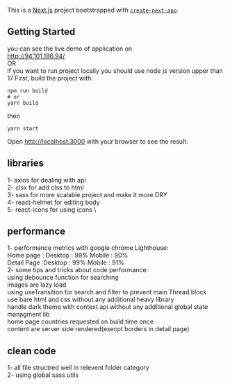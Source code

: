 This is a [Next.js](https://nextjs.org/) project bootstrapped with [`create-next-app`](https://github.com/vercel/next.js/tree/canary/packages/create-next-app).

## Getting Started

you can see the live demo of application on \
http://94.101.186.94/ \
OR \
if you want to run project locally
you should use node js version upper than 17
First, build the project with:

```
npm run build
# or
yarn build
```

then

```
yarn start
```

Open [http://localhost:3000](http://localhost:3000) with your browser to see the result.

## libraries

1- axios for dealing with api \
2- clsx for add clss to html \
3- sass for more scalable project and make it more DRY \
4- react-helmet for editing body \
5- react-icons for using icons \

## performance

1- performance metrics with google chrome Lighthouse:\
Home page : Desktop : 99% Mobile : 90% \
Detail Page :Desktop : 99% Mobile : 91% \
2- some tips and tricks about code performance: \
using debounce function for searching \
images are lazy load \
using useTransition for search and filter to prevent main Thread block \
use bare html and css without any additional heavy library \
handle dark theme with context api without any additional global state managment lib \
home page countries requested on build time once \
content are server side rendered(execpt borders in detail page)

## clean code

1- all file structred well in relevent folder category \
2- using global sass utils
